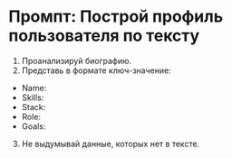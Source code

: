 # Промпт: Построй профиль пользователя по тексту

1. Проанализируй биографию.
2. Представь в формате ключ-значение:
- Name: 
- Skills:
- Stack:
- Role:
- Goals:
3. Не выдумывай данные, которых нет в тексте.